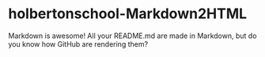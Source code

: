 # holbertonschool-Markdown2HTML
Markdown is awesome! All your README.md are made in Markdown, but do you know how GitHub are rendering them?
